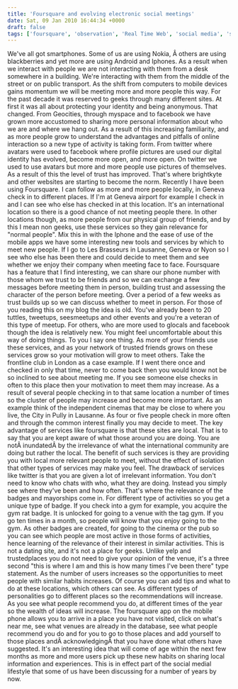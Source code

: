 ```yaml
---
title: 'Foursquare and evolving electronic social meetings'
date: Sat, 09 Jan 2010 16:44:34 +0000
draft: false
tags: ['foursquare', 'observation', 'Real Time Web', 'social media', 'social media living room', 'social networking']
---
```


We've all got smartphones. Some of us are using Nokia, Â others are using blackberries and yet more are using Android and Iphones. As a result when we interact with people we are not interacting with them from a desk somewhere in a building. We're interacting with them from the middle of the street or on public transport. As the shift from computers to mobile devices gains momentum we will be meeting more and more people this way. For the past decade it was reserved to geeks through many different sites. At first it was all about protecting your identity and being anonymous. That changed. From Geocities, through myspace and to facebook we have grown more accustomed to sharing more personal information about who we are and where we hang out. As a result of this increasing familiarity, and as more people grow to understand the advantages and pitfalls of online interaction so a new type of activity is taking form. From twitter where avatars were used to facebook where profile pictures are used our digital identity has evolved, become more open, and more open. On twitter we used to use avatars but more and more people use pictures of themselves. As a result of this the level of trust has improved. That's where brightkyte and other websites are starting to become the norm. Recently I have been using Foursquare. I can follow as more and more people locally, in Geneva check in to different places. If I'm at Geneva airport for example I check in and I can see who else has checked in at this location. It's an international location so there is a good chance of not meeting people there. In other locations though, as more people from our physical group of friends, and by this I mean non geeks, use these services so they gain relevance for "normal people". Mix this in with the Iphone and the ease of use of the mobile apps we have some interesting new tools and services by which to meet new people. If I go to Les Brasseurs in Lausanne, Geneva or Nyon so I see who else has been there and could decide to meet them and see whether we enjoy their company when meeting face to face. Foursquare has a feature that I find interesting, we can share our phone number with those whom we trust to be friends and so we can exchange a few messages before meeting them in person, building trust and assessing the character of the person before meeting. Over a period of a few weeks as trust builds up so we can discuss whether to meet in person. For those of you reading this on my blog the idea is old. You've already been to 20 tuttles, tweetups, seesmeetups and other events and you're a veteran of this type of meetup. For others, who are more used to glocals and facebook though the idea is relatively new. You might feel uncomfortable about this way of doing things. To you I say one thing. As more of your friends use these services, and as your network of trusted friends grows on these services grow so your motivation will grow to meet others. Take the frontline club in London as a case example. If I went there once and checked in only that time, never to come back then you would know not be so inclined to see about meeting me. If you see someone else checks in often to this place then your motivation to meet them may increase. As a result of several people checking in to that same location a number of times so the cluster of people may increase and become more important. As an example think of the independent cinemas that may be close to where you live, the City in Pully in Lausanne. As four or five people check in more often and through the common interest finally you may decide to meet. The key advantage of services like foursquare is that these sites are local. That is to say that you are kept aware of what those around you are doing. You are notÂ inundatedÂ by the irrelevance of what the international community are doing but rather the local. The benefit of such services is they are providing you with local more relevant people to meet, without the effect of isolation that other types of services may make you feel. The drawback of services like twitter is that you are given a lot of irrelevant information. You don't need to know who chats with who, what they are doing. Instead you simply see where they've been and how often. That's where the relevance of the badges and mayorships come in. For different type of activities so you get a unique type of badge. If you check into a gym for example, you acquire the gym rat badge. It is unlocked for going to a venue with the tag gym. If you go ten times in a month, so people will know that you enjoy going to the gym. As other badges are created, for going to the cinema or the pub so you can see which people are most active in those forms of activities, hence learning of the relevance of their interest in similar activities. This is not a dating site, and it's not a place for geeks. Unlike yelp and trustedplaces you do not need to give your opinion of the venue, it's a three second "this is where I am and this is how many times I've been there" type statement. As the number of users increases so the opportunities to meet people with similar habits increases. Of course you can add tips and what to do at these locations, which others can see. As different types of personalities go to different places so the recommendations will increase. As you see what people recommend you do, at different times of the year so the wealth of ideas will increase. The foursquare app on the mobile phone allows you to arrive in a place you have not visited, click on what's near me, see what venues are already in the database, see what people recommend you do and for you to go to those places and add yourself to those places andÂ acknowledgingÂ that you have done what others have suggested. It's an interesting idea that will come of age within the next few months as more and more users pick up these new habits on sharing local information and experiences. This is in effect part of the social medial lifestyle that some of us have been discussing for a number of years by now.